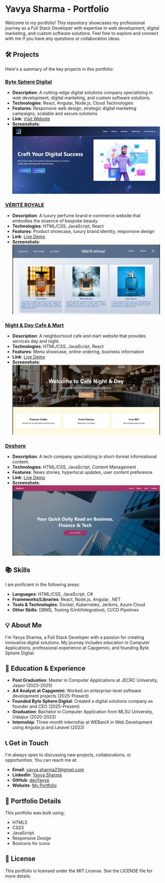 # Yavya Sharma - Portfolio

Welcome to my portfolio! This repository showcases my professional journey as a Full Stack Developer with expertise in web development, digital marketing, and custom software solutions. Feel free to explore and connect with me if you have any questions or collaboration ideas.

## 🛠️ Projects

Here's a summary of the key projects in this portfolio:

### [Byte Sphere Digital](https://bytespheredigital.com)
- **Description**: A cutting-edge digital solutions company specializing in web development, digital marketing, and custom software solutions.
- **Technologies**: React, Angular, Node.js, Cloud Technologies
- **Features**: Responsive web design, strategic digital marketing campaigns, scalable and secure solutions
- **Link**: [Visit Website](https://bytespheredigital.com)
- **Screenshots**: ![Byte Sphere Digital](bytespheredigital.png)

### [VÉRITÉ ROYALE](https://verite-royale.netlify.app/)
- **Description**: A luxury perfume brand e-commerce website that embodies the essence of bespoke beauty.
- **Technologies**: HTML/CSS, JavaScript, React
- **Features**: Product showcase, luxury brand identity, responsive design
- **Link**: [Live Demo](https://verite-royale.netlify.app/)
- **Screenshots**: ![VÉRITÉ ROYALE](Verite.png)

### [Night & Day Cafe & Mart](https://night-day-cafe-face.onrender.com/)
- **Description**: A neighborhood cafe and mart website that provides services day and night.
- **Technologies**: HTML/CSS, JavaScript, React
- **Features**: Menu showcase, online ordering, business information
- **Link**: [Live Demo](https://night-day-cafe-face.onrender.com/)
- **Screenshots**: ![Night & Day](nightday.png)

### [Deshore](https://deshore.in)
- **Description**: A tech company specializing in short-format informational content.
- **Technologies**: HTML/CSS, JavaScript, Content Management
- **Features**: News stories, hyperlocal updates, user content preference
- **Link**: [Live Demo](https://deshore.in)
- **Screenshots**: ![Deshore](deshore.png)

## 📚 Skills

I am proficient in the following areas:

- **Languages**: HTML/CSS, JavaScript, C#
- **Frameworks/Libraries**: React, Node.js, Angular, .NET
- **Tools & Technologies**: Docker, Kubernetes, Jenkins, Azure Cloud
- **Other Skills**: DBMS, Testing (Unit/Integration), CI/CD Pipelines

## 💡 About Me

I'm Yavya Sharma, a Full Stack Developer with a passion for creating innovative digital solutions. My journey includes education in Computer Applications, professional experience at Capgemini, and founding Byte Sphere Digital.

## 🌟 Education & Experience

- **Post Graduation**: Master in Computer Applications at JECRC University, Jaipur (2023-2025)
- **A4 Analyst at Capgemini**: Worked on enterprise-level software development projects (2025-Present)
- **Founded Byte Sphere Digital**: Created a digital solutions company as founder and CEO (2025-Present)
- **Graduation**: Bachelor in Computer Application from MLSU University, Udaipur (2020-2023)
- **Internship**: Three-month internship at WEBaniX in Web Development using Angular.js and Laravel (2023)

## 📞 Get in Touch

I'm always open to discussing new projects, collaborations, or opportunities. You can reach me at:

- **Email**: yavya.sharma21@gmail.com
- **LinkedIn**: [Yavya Sharma](https://www.linkedin.com/in/yavya-sharma-863225165)
- **GitHub**: [devYavya](https://github.com/devYavya)
- **Website**: [My Portfolio](https://yavyasharma.netlify.app)

## 🚀 Portfolio Details

This portfolio was built using:
- HTML5
- CSS3
- JavaScript
- Responsive Design
- Boxicons for icons

## 📝 License

This portfolio is licensed under the MIT License. See the LICENSE file for more details.

